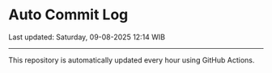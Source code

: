 # Auto Commit Log

Last updated: Saturday, 09-08-2025 12:14 WIB

---

This repository is automatically updated every hour using GitHub Actions.
